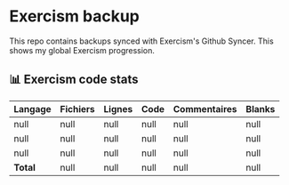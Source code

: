 # Exercism backup
This repo contains backups synced with Exercism's Github Syncer. This shows my global Exercism progression.

<!--STATS_START-->
## 📊 Exercism code stats

| Langage | Fichiers | Lignes | Code | Commentaires | Blanks |
|---------|----------|--------|------|--------------|--------|
| null | null | null | null | null | null |
| null | null | null | null | null | null |
| null | null | null | null | null | null |
| **Total** | null | null | null | null | null |
<!--STATS_END-->
